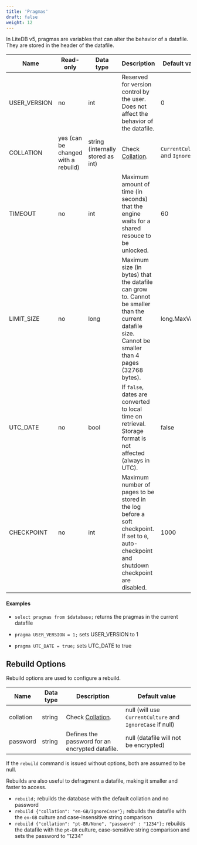 ```yaml
---
title: 'Pragmas'
draft: false
weight: 12
---
```


In LiteDB v5, pragmas are variables that can alter the behavior of a datafile. They are stored in the header of the datafile.

|Name|Read-only|Data type|Description|Default value|
|----|----|----|----|----|
|USER_VERSION|no|int|Reserved for version control by the user. Does not affect the behavior of the datafile.|0|
|COLLATION|yes (can be changed with a rebuild)|string (internally stored as int)|Check [Collation](../collation).|`CurrentCulture` and `IgnoreCase`
|TIMEOUT|no|int|Maximum amount of time (in seconds) that the engine waits for a shared resouce to be unlocked.|60|
|LIMIT_SIZE|no|long|Maximum size (in bytes) that the datafile can grow to. Cannot be smaller than the current datafile size. Cannot be smaller than 4 pages (32768 bytes).|long.MaxValue|
|UTC_DATE|no|bool|If `false`, dates are converted to local time on retrieval. Storage format is not affected (always in UTC).|false|
|CHECKPOINT|no|int|Maximum number of pages to be stored in the log before a soft checkpoint. If set to `0`, auto-checkpoint and shutdown checkpoint are disabled.|1000|

#### Examples

- `select pragmas from $database;` returns the pragmas in the current datafile

- `pragma USER_VERSION = 1;` sets USER_VERSION to 1

- `pragma UTC_DATE = true;` sets UTC_DATE to true


<span id="rebuildOptions"></span>
## Rebuild Options

Rebuild options are used to configure a rebuild.

|Name|Data type|Description|Default value|
|----|----|----|----|
|collation|string|Check [Collation](../collation).|null (will use `CurrentCulture` and `IgnoreCase` if null)|
|password|string|Defines the password for an encrypted datafile.|null (datafile will not be encrypted)|

If the `rebuild` command is issued without options, both are assumed to be null.

Rebuilds are also useful to defragment a datafile, making it smaller and faster to access.

- `rebuild;` rebuilds the database with the default collation and no password
- `rebuild {"collation": "en-GB/IgnoreCase"};` rebuilds the datafile with the `en-GB` culture and case-insensitive string comparison
- `rebuild {"collation": "pt-BR/None", "password" : "1234"};` rebuilds the datafile with the `pt-BR` culture, case-sensitive string comparison and sets the password to "1234"

